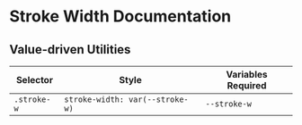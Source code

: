 # Stroke Width Documentation

## Value-driven Utilities

| Selector    | Style                           | Variables Required |
| ----------- | ------------------------------- | ------------------ |
| `.stroke-w` | `stroke-width: var(--stroke-w)` | `--stroke-w`       |

